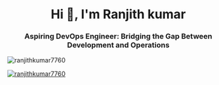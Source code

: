 <h1 align="center">Hi 👋, I'm Ranjith kumar</h1>
<h3 align="center">Aspiring DevOps Engineer: Bridging the Gap Between Development and Operations</h3>

<p align="left"> <img src="https://komarev.com/ghpvc/?username=ranjithkumar7760&label=Profile%20views&color=0e75b6&style=flat" alt="ranjithkumar7760" /> </p>

<p align="left"> <a href="https://github.com/ryo-ma/github-profile-trophy"><img src="https://github-profile-trophy.vercel.app/?username=ranjithkumar7760" alt="ranjithkumar7760" /></a> </p>
